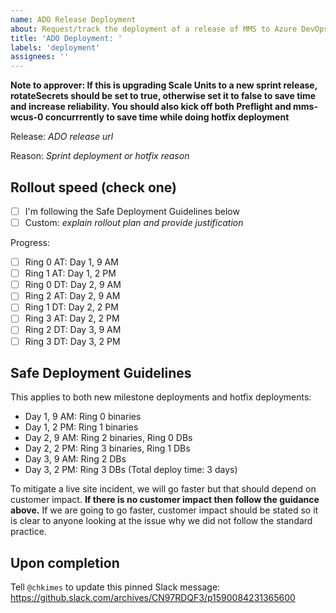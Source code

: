 ```yaml
---
name: ADO Release Deployment
about: Request/track the deployment of a release of MMS to Azure DevOps scale units
title: 'ADO Deployment: '
labels: 'deployment'
assignees: ''
---
```


**Note to approver: If this is upgrading Scale Units to a new sprint release, rotateSecrets should be set to true, otherwise set it to false to save time and increase reliability. You should also kick off both Preflight and mms-wcus-0 concurrrently to save time while doing hotfix deployment**

Release: _ADO release url_

Reason: _Sprint deployment or hotfix reason_
  
## Rollout speed (check one)
* [ ] I'm following the Safe Deployment Guidelines below
* [ ] Custom: _explain rollout plan and provide justification_

Progress:

- [ ] Ring 0 AT: Day 1, 9 AM
- [ ] Ring 1 AT: Day 1, 2 PM
- [ ] Ring 0 DT: Day 2, 9 AM
- [ ] Ring 2 AT: Day 2, 9 AM
- [ ] Ring 1 DT: Day 2, 2 PM
- [ ] Ring 3 AT: Day 2, 2 PM
- [ ] Ring 2 DT: Day 3, 9 AM
- [ ] Ring 3 DT: Day 3, 2 PM

## Safe Deployment Guidelines

This applies to both new milestone deployments and hotfix deployments:

* Day 1, 9 AM: Ring 0 binaries
* Day 1, 2 PM: Ring 1 binaries
* Day 2, 9 AM: Ring 2 binaries, Ring 0 DBs
* Day 2, 2 PM: Ring 3 binaries, Ring 1 DBs
* Day 3, 9 AM: Ring 2 DBs
* Day 3, 2 PM: Ring 3 DBs
(Total deploy time: 3 days)

To mitigate a live site incident, we will go faster but that should depend on customer impact. **If there is no customer impact then follow the guidance above.** If we are going to go faster, customer impact should be stated so it is clear to anyone looking at the issue why we did not follow the standard practice. 

## Upon completion

Tell `@chkimes` to update this pinned Slack message: https://github.slack.com/archives/CN97RDQF3/p1590084231365600
